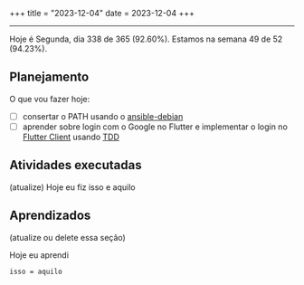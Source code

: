 +++
title = "2023-12-04"
date = 2023-12-04
+++

---

Hoje é Segunda, dia 338 de 365 (92.60%). Estamos na semana 49 de 52 (94.23%).

## Planejamento

O que vou fazer hoje:

- [ ] consertar o PATH usando o [ansible-debian](https://github.com/OmnicodeSolutions/ansible-debian)
- [ ] aprender sobre login com o Google no Flutter e implementar o login no [Flutter Client](https://github.com/OmnicodeSolutions/luisa_drf_flutter_client) usando [TDD](https://pt.wikipedia.org/wiki/Test-driven_development)

## Atividades executadas

(atualize) Hoje eu fiz isso e aquilo

## Aprendizados

(atualize ou delete essa seção)

Hoje eu aprendi
```
isso = aquilo
```
